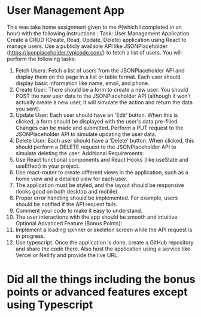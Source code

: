 # User Management App 

This was  take home assignment given to me #(which I completed in an hour) with the following instructions :
Task: User Management Application
Create a CRUD (Create, Read, Update, Delete) application using React to manage users. Use a publicly available API like JSONPlaceholder (https://jsonplaceholder.typicode.com/) to fetch a list of users. You will perform the following tasks:
1.	Fetch Users: Fetch a list of users from the JSONPlaceholder API and display them on the page in a list or table format. Each user should display basic information like name, email, and phone.
2.	Create User: There should be a form to create a new user. You should POST the new user data to the JSONPlaceholder API (although it won't actually create a new user, it will simulate the action and return the data you sent).
3.	Update User: Each user should have an 'Edit' button. When this is clicked, a form should be displayed with the user's data pre-filled. Changes can be made and submitted. Perform a PUT request to the JSONPlaceholder API to simulate updating the user data.
4.	Delete User: Each user should have a 'Delete' button. When clicked, this should perform a DELETE request to the JSONPlaceholder API to simulate deleting the user.
Additional Requirements:
1.	Use React functional components and React Hooks (like useState and useEffect) in your project.
2.	Use react-router to create different views in the application, such as a home view and a detailed view for each user.
3.	The application must be styled, and the layout should be responsive (looks good on both desktop and mobile).
4.	Proper error handling should be implemented. For example, users should be notified if the API request fails.
5.	Comment your code to make it easy to understand.
6.	The user interactions with the app should be smooth and intuitive.
Optional Advanced Feature (Bonus Points):
1.	Implement a loading spinner or skeleton screen while the API request is in progress.
2.	Use typescript.
Once the application is done, create a GitHub repository and share the code there. Also host the application using a service like Vercel or Netlify and provide the live URL.


# Did all the things including the bonus points or advanced features except using Typescript



